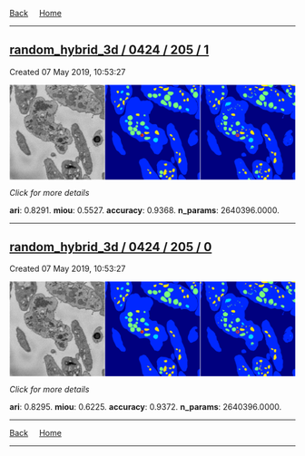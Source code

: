 
[Back](..)&nbsp;&nbsp;&nbsp;&nbsp;&nbsp;[Home](https://leapmanlab.github.io/snapshots)

---

<div class="summary"><a href="1"><h2>random_hybrid_3d / 0424 / 205 / 1</h2></a><p>Created 07 May 2019, 10:53:27
</p><a href="1"><img src="1/media/summary.png" align="center"></a><p>
<i>Click for more details</i>
</p></div>

**ari**: 0.8291. **miou**: 0.5527. **accuracy**: 0.9368. **n_params**: 2640396.0000. 

---

<div class="summary"><a href="0"><h2>random_hybrid_3d / 0424 / 205 / 0</h2></a><p>Created 07 May 2019, 10:53:27
</p><a href="0"><img src="0/media/summary.png" align="center"></a><p>
<i>Click for more details</i>
</p></div>

**ari**: 0.8295. **miou**: 0.6225. **accuracy**: 0.9372. **n_params**: 2640396.0000. 

---

[Back](..)&nbsp;&nbsp;&nbsp;&nbsp;&nbsp;[Home](https://leapmanlab.github.io/snapshots)

---